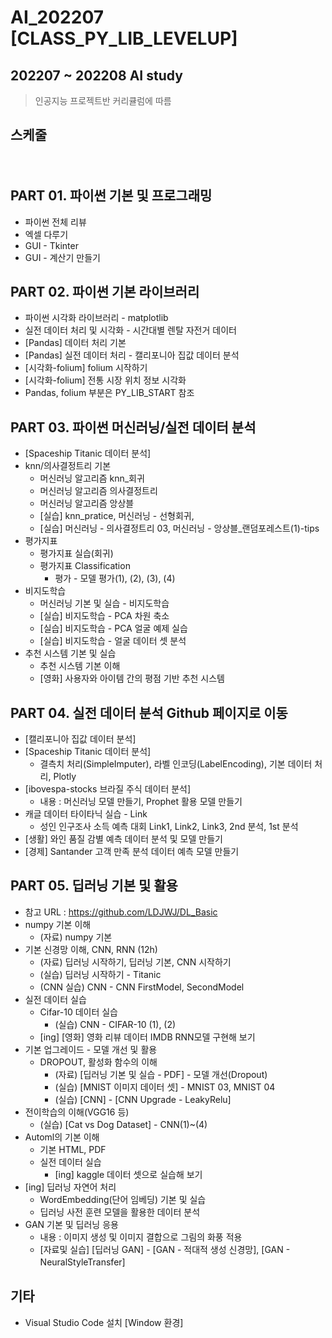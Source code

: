 # AI_202207 [CLASS_PY_LIB_LEVELUP]
## 202207 ~ 202208 AI study
   > 인공지능 프로젝트반 커리큘럼에 따름
 　
## 스케줄
 　
## PART 01. 파이썬 기본 및 프로그래밍
* 파이썬 전체 리뷰
* 엑셀 다루기
* GUI - Tkinter
* GUI - 계산기 만들기
　
## PART 02. 파이썬 기본 라이브러리
* 파이썬 시각화 라이브러리 - matplotlib
* 실전 데이터 처리 및 시각화 - 시간대별 렌탈 자전거 데이터
* [Pandas] 데이터 처리 기본
* [Pandas] 실전 데이터 처리 - 캘리포니아 집값 데이터 분석
* [시각화-folium] folium 시작하기
* [시각화-folium] 전통 시장 위치 정보 시각화
* Pandas, folium 부분은 PY_LIB_START 참조
　
## PART 03. 파이썬 머신러닝/실전 데이터 분석
* [Spaceship Titanic 데이터 분석]
* knn/의사결정트리 기본
  * 머신러닝 알고리즘 knn_회귀
  * 머신러닝 알고리즘 의사결정트리
  * 머신러닝 알고리즘 앙상블
  * [실습] knn_pratice, 머신러닝 - 선형회귀,
  * [실습] 머신러닝 - 의사결정트리 03, 머신러닝 - 앙상블_랜덤포레스트(1)-tips
* 평가지표 
  * 평가지표 실습(회귀)
  * 평가지표 Classification
    * 평가 - 모델 평가(1), (2), (3), (4)
* 비지도학습
  * 머신러닝 기본 및 실습 - 비지도학습
  * [실습] 비지도학습 - PCA 차원 축소
  * [실습] 비지도학습 - PCA 얼굴 예제 실습
  * [실습] 비지도학습 - 얼굴 데이터 셋 분석
* 추천 시스템 기본 및 실습
  * 추천 시스템 기본 이해
  * [영화] 사용자와 아이템 간의 평점 기반 추천 시스템
　
## PART 04. 실전 데이터 분석 Github 페이지로 이동
* [캘리포니아 집값 데이터 분석]
* [Spaceship Titanic 데이터 분석]
  * 결측치 처리(SimpleImputer), 라벨 인코딩(LabelEncoding), 기본 데이터 처리, Plotly
* [ibovespa-stocks 브라질 주식 데이터 분석]
  * 내용 : 머신러닝 모델 만들기, Prophet 활용 모델 만들기
* 캐글 데이터 타이타닉 실습 - Link
  * 성인 인구조사 소득 예측 대회 Link1, Link2, Link3, 2nd 분석, 1st 분석
* [생활] 와인 품질 감별 예측 데이터 분석 및 모델 만들기
* [경제] Santander 고객 만족 분석 데이터 예측 모델 만들기
　
## PART 05. 딥러닝 기본 및 활용
* 참고 URL : https://github.com/LDJWJ/DL_Basic
* numpy 기본 이해
  * (자료) numpy 기본
* 기본 신경망 이해, CNN, RNN (12h)
  * (자료) 딥러닝 시작하기, 딥러닝 기본, CNN 시작하기
  * (실습) 딥러닝 시작하기 - Titanic
  * (CNN 실습) CNN - CNN FirstModel, SecondModel
* 실전 데이터 실습
  * Cifar-10 데이터 실습
    * (실습) CNN - CIFAR-10 (1), (2)
  * [ing] [영화] 영화 리뷰 데이터 IMDB RNN모델 구현해 보기
* 기본 업그레이드 - 모델 개선 및 활용
  * DROPOUT, 활성화 함수의 이해
    * (자료) [딥러닝 기본 및 실습 - PDF] - 모델 개선(Dropout)
    * (실습) [MNIST 이미지 데이터 셋] - MNIST 03, MNIST 04
    * (실습) [CNN] - [CNN Upgrade - LeakyRelu]
* 전이학습의 이해(VGG16 등)
  * (실습) [Cat vs Dog Dataset] - CNN(1)~(4)
* Automl의 기본 이해
  * 기본 HTML, PDF
  * 실전 데이터 실습
    * [ing] kaggle 데이터 셋으로 실습해 보기
* [ing] 딥러닝 자연어 처리
  * WordEmbedding(단어 임베딩) 기본 및 실습
  * 딥러닝 사전 훈련 모델을 활용한 데이터 분석
* GAN 기본 및 딥러닝 응용
  * 내용 : 이미지 생성 및 이미지 결합으로 그림의 화풍 적용
  * [자료및 실습] [딥러닝 GAN] - [GAN - 적대적 생성 신경망], [GAN - NeuralStyleTransfer]
　
## 기타
* Visual Studio Code 설치 [Window 환경]
